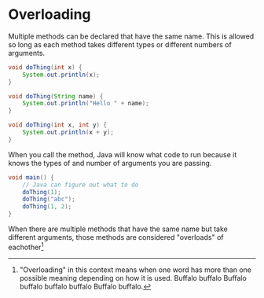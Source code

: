 # Overloading

Multiple methods can be declared that have the same name.
This is allowed so long as each method takes different types
or different numbers of arguments.

```java
void doThing(int x) {
    System.out.println(x);
}

void doThing(String name) {
    System.out.println("Hello " + name);
}

void doThing(int x, int y) {
    System.out.println(x + y);
}
```

When you call the method, Java will know what code to run
because it knows the types of and number of arguments
you are passing.

```java
void main() {
    // Java can figure out what to do
    doThing(1);
    doThing("abc");
    doThing(1, 2);
}
```

When there are multiple methods that have the same name but take different arguments,
those methods are considered "overloads" of eachother[^overload]

[^overload]: "Overloading" in this context means when one word has more than one possible meaning depending on how it is used. Buffalo buffalo Buffalo buffalo buffalo buffalo Buffalo buffalo.